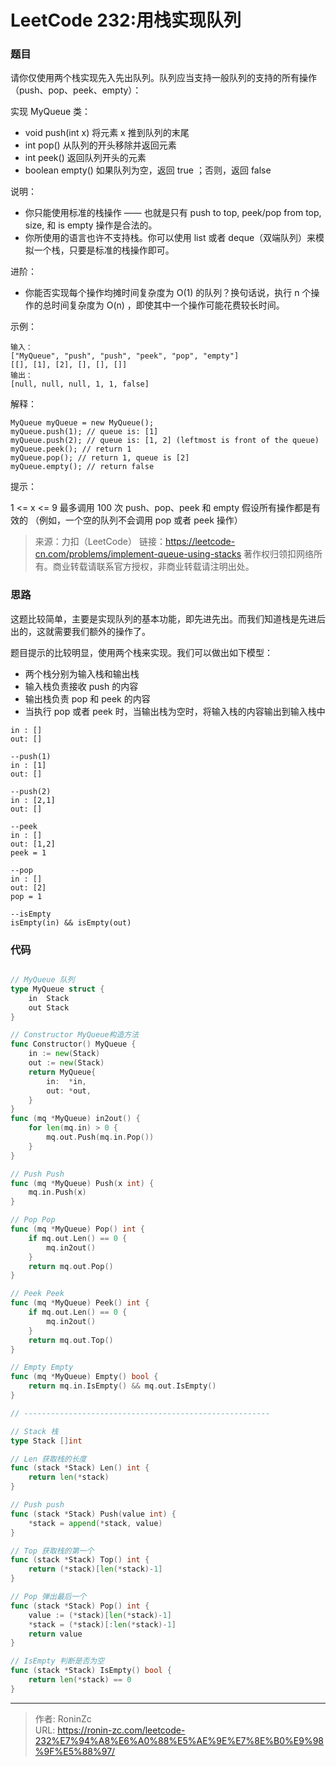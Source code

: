# LeetCode 232:用栈实现队列


### 题目

请你仅使用两个栈实现先入先出队列。队列应当支持一般队列的支持的所有操作（push、pop、peek、empty）：

实现 MyQueue 类：

* void push(int x) 将元素 x 推到队列的末尾
* int pop() 从队列的开头移除并返回元素
* int peek() 返回队列开头的元素
* boolean empty() 如果队列为空，返回 true ；否则，返回 false


说明：

* 你只能使用标准的栈操作 —— 也就是只有 push to top, peek/pop from top, size, 和 is empty 操作是合法的。
* 你所使用的语言也许不支持栈。你可以使用 list 或者 deque（双端队列）来模拟一个栈，只要是标准的栈操作即可。


进阶：

* 你能否实现每个操作均摊时间复杂度为 O(1) 的队列？换句话说，执行 n 个操作的总时间复杂度为 O(n) ，即使其中一个操作可能花费较长时间。


示例：

```
输入：
["MyQueue", "push", "push", "peek", "pop", "empty"]
[[], [1], [2], [], [], []]
输出：
[null, null, null, 1, 1, false]
```

解释：
```
MyQueue myQueue = new MyQueue();
myQueue.push(1); // queue is: [1]
myQueue.push(2); // queue is: [1, 2] (leftmost is front of the queue)
myQueue.peek(); // return 1
myQueue.pop(); // return 1, queue is [2]
myQueue.empty(); // return false
```

提示：

1 <= x <= 9
最多调用 100 次 push、pop、peek 和 empty
假设所有操作都是有效的 （例如，一个空的队列不会调用 pop 或者 peek 操作）

>  来源：力扣（LeetCode）
> 链接：https://leetcode-cn.com/problems/implement-queue-using-stacks
> 著作权归领扣网络所有。商业转载请联系官方授权，非商业转载请注明出处。

### 思路

这题比较简单，主要是实现队列的基本功能，即先进先出。而我们知道栈是先进后出的，这就需要我们额外的操作了。

题目提示的比较明显，使用两个栈来实现。我们可以做出如下模型：

* 两个栈分别为输入栈和输出栈
* 输入栈负责接收 push 的内容
* 输出栈负责 pop 和 peek 的内容
* 当执行 pop 或者 peek 时，当输出栈为空时，将输入栈的内容输出到输入栈中

```
in : []
out: []

--push(1) 
in : [1]
out: []

--push(2)
in : [2,1]
out: []

--peek
in : []
out: [1,2]
peek = 1

--pop
in : []
out: [2]
pop = 1

--isEmpty
isEmpty(in) && isEmpty(out)

```

### 代码

```go

// MyQueue 队列
type MyQueue struct {
	in  Stack
	out Stack
}

// Constructor MyQueue构造方法
func Constructor() MyQueue {
	in := new(Stack)
	out := new(Stack)
	return MyQueue{
		in:  *in,
		out: *out,
	}
}
func (mq *MyQueue) in2out() {
	for len(mq.in) > 0 {
		mq.out.Push(mq.in.Pop())
	}
}

// Push Push
func (mq *MyQueue) Push(x int) {
	mq.in.Push(x)
}

// Pop Pop
func (mq *MyQueue) Pop() int {
	if mq.out.Len() == 0 {
		mq.in2out()
	}
	return mq.out.Pop()
}

// Peek Peek
func (mq *MyQueue) Peek() int {
	if mq.out.Len() == 0 {
		mq.in2out()
	}
	return mq.out.Top()
}

// Empty Empty
func (mq *MyQueue) Empty() bool {
	return mq.in.IsEmpty() && mq.out.IsEmpty()
}

// -------------------------------------------------------

// Stack 栈
type Stack []int

// Len 获取栈的长度
func (stack *Stack) Len() int {
	return len(*stack)
}

// Push push
func (stack *Stack) Push(value int) {
	*stack = append(*stack, value)
}

// Top 获取栈的第一个
func (stack *Stack) Top() int {
	return (*stack)[len(*stack)-1]
}

// Pop 弹出最后一个
func (stack *Stack) Pop() int {
	value := (*stack)[len(*stack)-1]
	*stack = (*stack)[:len(*stack)-1]
	return value
}

// IsEmpty 判断是否为空
func (stack *Stack) IsEmpty() bool {
	return len(*stack) == 0
}

```



---

> 作者: RoninZc  
> URL: https://ronin-zc.com/leetcode-232%E7%94%A8%E6%A0%88%E5%AE%9E%E7%8E%B0%E9%98%9F%E5%88%97/  

